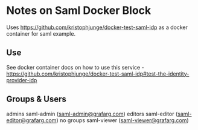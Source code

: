 # Notes on Saml Docker Block

Uses https://github.com/kristophjunge/docker-test-saml-idp as a docker container for saml example.

## Use

See docker container docs on how to use this service - https://github.com/kristophjunge/docker-test-saml-idp#test-the-identity-provider-idp

## Groups & Users

admins
  saml-admin (saml-admin@grafarg.com)
editors
  saml-editor (saml-editor@grafarg.com)
no groups
  saml-viewer (saml-viewer@grafarg.com)
